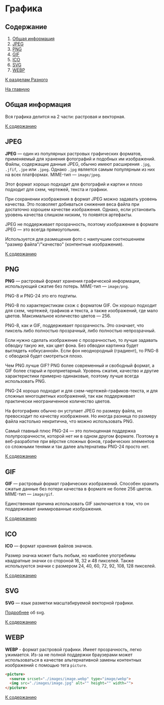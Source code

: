 # Графика

## Содержание

1. [Общая информация](#общая-информация)
2. [JPEG](#jpeg)
3. [PNG](#png)
4. [GIF](#gif)
5. [ICO](#ico)
6. [SVG](#svg)
7. [WEBP](#webp)

[К разделам Разного](https://github.com/Holiden/Library/blob/master/sections/other/README.md)

[На главную](https://github.com/Holiden/Library/blob/master/README.md)

## Общая информация

Вся графика делится на 2 части: растровая и векторная.

[К содержанию](#содержание)

## JPEG

**JPEG** — один из популярных растровых графических форматов, применяемый для хранения фотографий и подобных им изображений. Файлы, содержащие данные JPEG, обычно имеют расширения `.jpg`, `.jfif`, `.jpe` или `.jpeg`. Однако `.jpg` является самым популярным из них на всех платформах. MIME-тип — `image/jpeg`.

Этот формат хорошо подходит для фотографий и картин и плохо подходит для схем, чертежей, текста и графики.

При сохранении изображения в формат JPEG можно задавать уровень качества. Это позволяет добиваться снижения веса файла при достаточно хорошем качестве изображения. Однако, если установить уровень качества слишком низким, то появятся артефакты.

JPEG не поддерживает прозрачность, поэтому изображение в формате JPEG — это всегда прямоугольник.

Используется для размещения фото с наилучшим соотношением "размер файла"/"качество" (контентные изображения).

[К содержанию](#содержание)

## PNG

**PNG** — растровый формат хранения графической информации, использующий сжатие без потерь. MIME-тип — `image/png`.

PNG-8 и PNG-24 это его подтипы.

PNG-8 по характеристикам схож с форматом GIF. Он хорошо подходит для схем, чертежей, графиков и текста, а также изображений, где мало цветов. Максимальное количество цветов — 256.

PNG-8, как и GIF, поддерживает прозрачность. Это означает, что пиксель либо полностью прозрачный, либо полностью непрозрачный.

Если нужно сделать изображение с прозрачностью, то лучше задавать обводку такую же, как цвет фона. Без обводки картинка будет выглядеть «обкусанной». Если фон неоднородный (градиент), то PNG-8 с обводкой будет смотреться плохо.

Чем PNG лучше GIF? PNG более современный и свободный формат, а GIF более старый и проприетарный. Уровень сжатия, качество и другие характеристики примерно одинаковые, поэтому лучше всегда использовать PNG.

PNG-24 хорошо подходит и для схем-чертежей-графиков-текста, и для сложных многоцветных изображений, так как поддерживает практически неограниченное количество цветов.

На фотографиях обычно он уступает JPEG по размеру файла, но превосходит по качеству изображения. Но иногда разница по размеру файла настолько некритична, что можно использовать PNG.

Самый главный плюс PNG-24 — это полноценная поддержка полупрозрачности, которой нет ни в одном другом формате. Поэтому в веб-разработке при вёрстке сложных фонов, графических элементов со сложными тенями и так далее альтернативы PNG-24 просто нет.

[К содержанию](#содержание)

## GIF

**GIF** — растровый формат графических изображений. Способен хранить сжатые данные без потери качества в формате не более 256 цветов. MIME-тип — `image/gif`.

Eдинственная причина использовать GIF заключается в том, что он поддерживает анимированные изображения.

[К содержанию](#содержание)

## ICO

**ICO** — формат хранения файлов значков.

Размер значка может быть любым, но наиболее употребимы квадратные значки со стороной 16, 32 и 48 пикселей. Также используются значки с размером 24, 40, 60, 72, 92, 108, 128 пикселей.

[К содержанию](#содержание)

## SVG

**SVG** — язык разметки масштабируемой векторной графики.

[Подробнее](https://github.com/Holiden/Library/blob/master/Svg.md) об svg.

[К содержанию](#содержание)

## WEBP

**WEBP** - формат растровой графики. Имеет прозрачность, легко ужимается. Из-за не полной поддержки браузерами может использоваться в качестве альтернативной замены контентных изображений с помощью тега `picture`.

```html
<picture>
  <source srcset="./images/image.webp" type="image/webp">
  <img src="./images/image.jpg" alt="" height="" width="">
</picture>
```

[К содержанию](#содержание)
